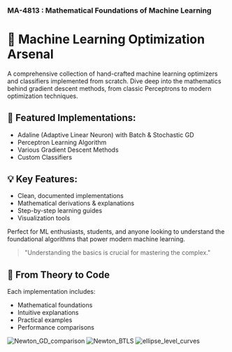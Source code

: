 ### MA-4813 : Mathematical Foundations of Machine Learning

# 🧠 Machine Learning Optimization Arsenal

A comprehensive collection of hand-crafted machine learning optimizers and classifiers implemented from scratch. Dive deep into the mathematics behind gradient descent methods, from classic Perceptrons to modern optimization techniques.

## 🎯 Featured Implementations:
- Adaline (Adaptive Linear Neuron) with Batch & Stochastic GD
- Perceptron Learning Algorithm
- Various Gradient Descent Methods
- Custom Classifiers

## 💡 Key Features:
- Clean, documented implementations
- Mathematical derivations & explanations
- Step-by-step learning guides
- Visualization tools

Perfect for ML enthusiasts, students, and anyone looking to understand the foundational algorithms that power modern machine learning.

> "Understanding the basics is crucial for mastering the complex." 

## 🚀 From Theory to Code
Each implementation includes:
- Mathematical foundations
- Intuitive explanations
- Practical examples
- Performance comparisons

![Newton_GD_comparison](https://github.com/user-attachments/assets/ee3acc40-ff45-4d1c-a36c-343fb638a0af)
![Newton_BTLS](https://github.com/user-attachments/assets/ed1ce493-6117-45d6-9aa5-43acc39354a0)
![ellipse_level_curves](https://github.com/user-attachments/assets/de55aebe-e118-47be-8008-a77e4ff88831)
